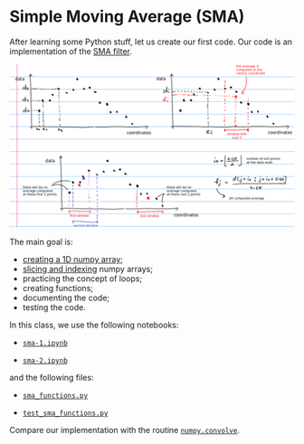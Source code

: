 # Simple Moving Average (SMA)

After learning some Python stuff, let us create our first code. Our code is an
implementation of the [SMA filter](https://en.wikipedia.org/wiki/Moving_average#Simple_moving_average).

<img src='SMA_scheme.png' width = 700>

The main goal is:

* [creating a 1D numpy array](http://docs.scipy.org/doc/numpy/reference/routines.array-creation.html);
* [slicing and indexing](https://numpy.org/doc/stable/reference/arrays.indexing.html) numpy arrays;
* practicing the concept of loops;
* creating functions;
* documenting the code;
* testing the code.

In this class, we use the following notebooks:

* [`sma-1.ipynb`](https://nbviewer.jupyter.org/github/birocoles/Disciplina-metodos-computacionais/blob/master/Content/first_steps_Python/SMA/sma-1.ipynb)

* [`sma-2.ipynb`](https://nbviewer.jupyter.org/github/birocoles/Disciplina-metodos-computacionais/blob/master/Content/first_steps_Python/SMA/sma-2.ipynb)

and the following files:

* [`sma_functions.py`](https://github.com/birocoles/Disciplina-metodos-computacionais/blob/master/Content/first_steps_Python/SMA/sma_functions.py)

* [`test_sma_functions.py`](https://github.com/birocoles/Disciplina-metodos-computacionais/blob/master/Content/first_steps_Python/SMA/test_sma_functions.py)

Compare our implementation with the routine [`numpy.convolve`](https://numpy.org/doc/stable/reference/generated/numpy.convolve.html).

